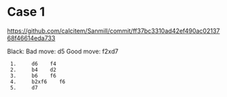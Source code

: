 
# Case 1

https://github.com/calcitem/Sanmill/commit/ff37bc3310ad42ef490ac0213768f46614eda733

Black: 
Bad move: d5
Good move: f2xd7

```
 1.     d6    f4
 2.     b4    d2
 3.     b6    f6
 4.     b2xf6    f6
 5.     d7    
```

